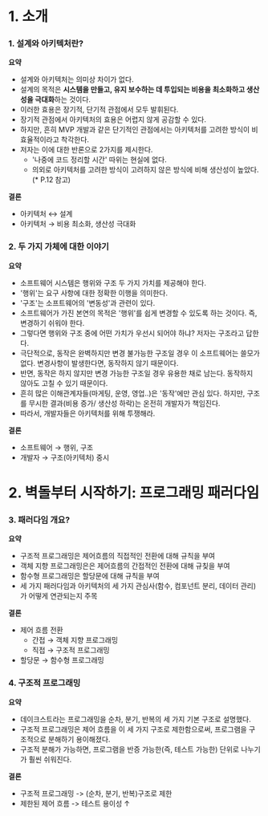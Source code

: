 # 1. 소개
### 1. 설계와 아키텍처란?
**요약**
- 설계와 아키텍처는 의미상 차이가 없다.
- 설계의 목적은 **시스템을 만들고, 유지 보수하는 데 투입되는 비용을 최소화하고 생산성을 극대화**하는 것이다.
- 이러한 효용은 장기적, 단기적 관점에서 모두 발휘된다.
- 장기적 관점에서 아키텍처의 효용은 어렵지 않게 공감할 수 있다.
- 하지만, 흔히 MVP 개발과 같은 단기적인 관점에서는 아키텍처를 고려한 방식이 비효율적이라고 착각한다.
- 저자는 이에 대한 반론으로 2가지를 제시한다.
   - '나중에 코드 정리할 시간' 따위는 현실에 없다.
   - 의외로 아키텍처를 고려한 방식이 고려하지 않은 방식에 비해 생산성이 높았다.(* P.12 참고)

 **결론**
 - 아키텍처 ↔ 설계
 - 아키텍처 → 비용 최소화, 생산성 극대화

### 2. 두 가지 가체에 대한 이야기
**요약**
- 소프트웨어 시스템은 행위와 구조 두 가지 가치를 제공해야 한다.
- '행위'는 요구 사항에 대한 정확한 이행을 의미한다.
- '구조'는 소프트웨어의 '변동성'과 관련이 있다.
- 소프트웨어가 가진 본연의 목적은 '행위'를 쉽게 변경할 수 있도록 하는 것이다. 즉, 변경하기 쉬워야 한다.
- 그렇다면 행위와 구조 중에 어떤 가치가 우선시 되어야 하냐? 저자는 구조라고 답한다.
- 극단적으로, 동작은 완벽하지만 변경 불가능한 구조일 경우 이 소프트웨어는 쓸모가 없다. 변경사항이 발생한다면, 동작하지 않기 때문이다.
- 반면, 동작은 하지 않지만 변경 가능한 구조일 경우 유용한 채로 남는다. 동작하지 않아도 고칠 수 있기 때문이다.
- 흔히 많은 이해관계자들(마게팅, 운영, 영업..)은 '동작'에만 관심 있다. 하지만, 구조를 무시한 결과(비용 증가/ 생산성 하락)는 온전히 개발자가 책임진다.
- 따라서, 개발자들은 아키텍처를 위해 투쟁해라.

**결론**
- 소프트웨어 → 행위, 구조
- 개발자 → 구조(아키텍처) 중시

# 2. 벽돌부터 시작하기: 프로그래밍 패러다임
### 3. 패러다임 개요?
**요약**
- 구조적 프로그래밍은 제어흐름의 직접적인 전환에 대해 규칙을 부여
- 객체 지향 프로그래밍은은 제어흐름의 간접적인 전환에 대해 규칮을 부여
- 함수형 프로그래밍은 할당문에 대해 규칙을 부여
- 세 가지 패러다임과 아키텍처의 세 가지 관심사(함수, 컴포넌트 분리, 데이터 관리)가 어떻게 연관되는지 주목

**결론**
- 제어 흐름 전환
   - 간접 → 객체 지향 프로그래밍
   - 직접 → 구조적 프로그래밍
- 할당문 → 함수형 프로그래밍

### 4. 구조적 프로그래밍
**요약**
- 데이크스트라는 프로그래밍을 순차, 분기, 반복의 세 가지 기본 구조로 설명했다.
- 구조적 프로그래밍은 제어 흐름을 이 세 가지 구조로 제한함으로써, 프로그램을 구조적으로 분해하기 용이해졌다.
- 구조적 분해가 가능하면, 프로그램을 반증 가능한(즉, 테스트 가능한) 단위로 나누기가 훨씬 쉬워진다.

**결론** 
- 구조적 프로그래밍 -> (순차, 분기, 반복)구조로 제한
- 제한된 제어 흐름 -> 테스트 용이성 ↑
